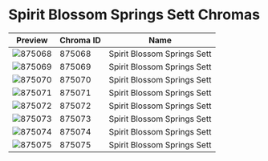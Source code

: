 # Spirit Blossom Springs Sett Chromas

| Preview | Chroma ID | Name |
|---------|-----------|------|
| ![875068](https://raw.communitydragon.org/latest/plugins/rcp-be-lol-game-data/global/default/v1/champion-chroma-images/875/875068.png) | 875068 | Spirit Blossom Springs Sett |
| ![875069](https://raw.communitydragon.org/latest/plugins/rcp-be-lol-game-data/global/default/v1/champion-chroma-images/875/875069.png) | 875069 | Spirit Blossom Springs Sett |
| ![875070](https://raw.communitydragon.org/latest/plugins/rcp-be-lol-game-data/global/default/v1/champion-chroma-images/875/875070.png) | 875070 | Spirit Blossom Springs Sett |
| ![875071](https://raw.communitydragon.org/latest/plugins/rcp-be-lol-game-data/global/default/v1/champion-chroma-images/875/875071.png) | 875071 | Spirit Blossom Springs Sett |
| ![875072](https://raw.communitydragon.org/latest/plugins/rcp-be-lol-game-data/global/default/v1/champion-chroma-images/875/875072.png) | 875072 | Spirit Blossom Springs Sett |
| ![875073](https://raw.communitydragon.org/latest/plugins/rcp-be-lol-game-data/global/default/v1/champion-chroma-images/875/875073.png) | 875073 | Spirit Blossom Springs Sett |
| ![875074](https://raw.communitydragon.org/latest/plugins/rcp-be-lol-game-data/global/default/v1/champion-chroma-images/875/875074.png) | 875074 | Spirit Blossom Springs Sett |
| ![875075](https://raw.communitydragon.org/latest/plugins/rcp-be-lol-game-data/global/default/v1/champion-chroma-images/875/875075.png) | 875075 | Spirit Blossom Springs Sett |